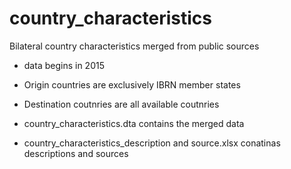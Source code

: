 # country_characteristics
Bilateral country characteristics merged from public sources

- data begins in 2015
- Origin countries are exclusively IBRN member states
- Destination coutnries are all available coutnries

- country_characteristics.dta contains the merged data
- country_characteristics_description and source.xlsx conatinas descriptions and sources
